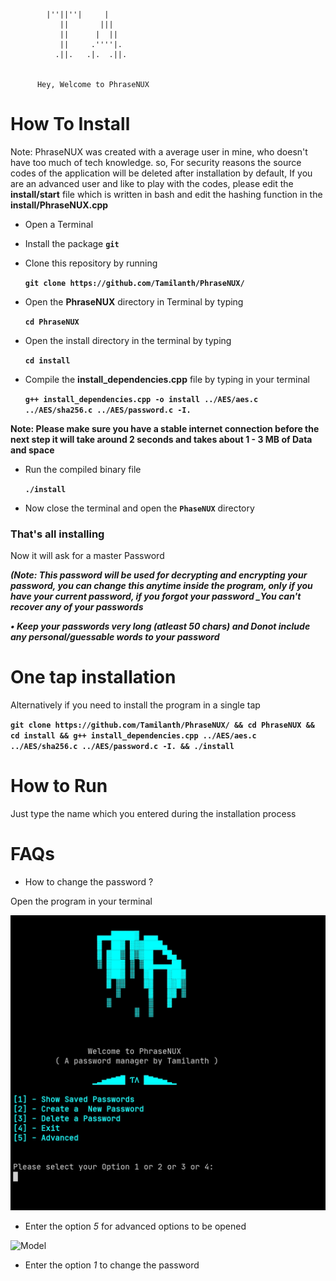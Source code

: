 

            |''||''|     |   
               ||       |||    
               ||      |  ||    
               ||     .''''|.   
              .||.   .|.  .||.  


          Hey, Welcome to PhraseNUX 


# How To Install

Note: PhraseNUX was created with a average user in mine, who doesn't have too much of tech knowledge. so, For security reasons the source codes of the application will be deleted after installation by default, If you are an advanced user and like to play with the codes, please edit the **install/start** file which is written in bash and edit the hashing function in the **install/PhraseNUX.cpp**

- Open a Terminal

- Install the package **`git`**

- Clone this repository by running
    
    **`git clone https://github.com/Tamilanth/PhraseNUX/`** 

- Open the **PhraseNUX** directory in Terminal by typing

     **`cd PhraseNUX`**

- Open the install directory in the terminal by typing

     **`cd install`**

- Compile the **install_dependencies.cpp** file by typing in your terminal

     **`g++ install_dependencies.cpp -o install ../AES/aes.c ../AES/sha256.c ../AES/password.c -I.`**


**Note: Please make sure you have a stable internet connection before the next step it will take around 2 seconds and takes about 1 - 3 MB of Data and space**

- Run the compiled binary file 

     **`./install`**

- Now close the terminal and open the **`PhaseNUX`** directory

### That's all installing

Now it will ask for a master Password 

***(Note: This password will be used for decrypting and encrypting your password, you can change this anytime inside the program, _only if you have your current password_, if you forgot your password _You can't recover any of your passwords***

***• Keep your passwords very long (atleast 50 chars)  and _Donot_ include any personal/guessable words to your password***

# One tap installation
Alternatively if you need to install the program in a single tap

**`git clone https://github.com/Tamilanth/PhraseNUX/ && cd PhraseNUX && cd install && g++ install_dependencies.cpp ../AES/aes.c ../AES/sha256.c ../AES/password.c -I. && ./install`**

# How to Run

Just type the name which you entered during the installation process

# FAQs

- How to change the password ?

Open the program in your terminal


![Model](/images/reference1.jpg)

- Enter the option _5_ for advanced options to be opened

![Model](/images/reference2.jpg)

- Enter the option _1_ to change the password
